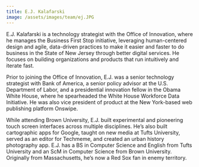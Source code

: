 ```yaml
---
title: E.J. Kalafarski
image: /assets/images/team/ej.JPG
---
```


E.J. Kalafarski is a technology strategist with the Office of Innovation, where he manages the Business First Stop initiative, leveraging human-centered design and agile, data-driven practices to make it easier and faster to do business in the State of New Jersey through better digital services. He focuses on building organizations and products that run intuitively and iterate fast.

Prior to joining the Office of Innovation, E.J. was a senior technology strategist with Bank of America, a senior policy advisor at the U.S. Department of Labor, and a presidential innovation fellow in the Obama White House, where he spearheaded the White House Workforce Data Initiative. He was also vice president of product at the New York-based web publishing platform Onswipe.

While attending Brown University, E.J. built experimental and pioneering touch screen interfaces across multiple disciplines. He’s also built cartographic apps for Google, taught on new media at Tufts University, served as an editor for Techmeme, and created an urban history photography app. E.J. has a BS in Computer Science and English from Tufts University and an ScM in Computer Science from Brown University. Originally from Massachusetts, he’s now a Red Sox fan in enemy territory.

